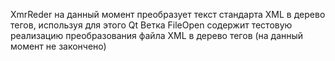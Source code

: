 XmrReder на данный момент преобразует текст стандарта XML в дерево тегов, используя для этого Qt
Ветка FileOpen содержит тестовую реализацию преобразования файла XML в дерево тегов (на данный момент не закончено)
